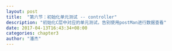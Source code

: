 ```yaml
---
layout: post
title:  "第六节：初始化单元测试 -- controller"
description: "初始化C层中对应的单元测试，告别使用postMan进行数据查看"
date: 2017-04-13T16:43:34+08:00
categories: chapter3
author: "潘杰"
---
```

